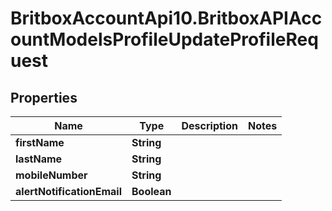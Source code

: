 # BritboxAccountApi10.BritboxAPIAccountModelsProfileUpdateProfileRequest

## Properties
Name | Type | Description | Notes
------------ | ------------- | ------------- | -------------
**firstName** | **String** |  | 
**lastName** | **String** |  | 
**mobileNumber** | **String** |  | 
**alertNotificationEmail** | **Boolean** |  | 



